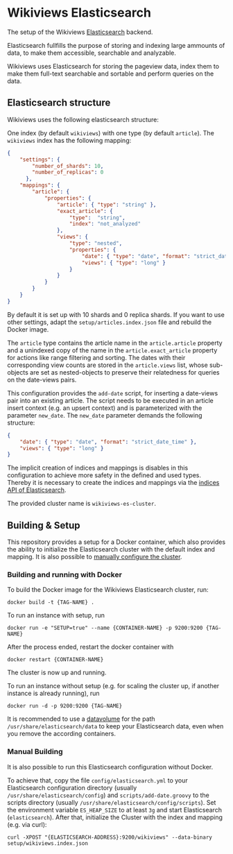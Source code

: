 # Wikiviews Elasticsearch
The setup of the Wikiviews [Elasticsearch](https://www.elastic.co/products/elasticsearch) backend.

Elasticsearch fullfills the purpose of storing and indexing large ammounts of data, to make them accessible, searchable and
analyzable.

Wikiviews uses Elasticsearch for storing the pageview data, index them to make them full-text searchable and sortable and perform
queries on the data.

## Elasticsearch structure
Wikiviews uses the following elasticsearch structure:

One index (by default `wikiviews`) with one type (by default `article`). The `wikiviews` index has the following mapping:
```json
{
    "settings": {
        "number_of_shards": 10,
        "number_of_replicas": 0
      },
    "mappings": {
        "article": {
            "properties": {
                "article": { "type": "string" },
                "exact_article": {
                    "type":  "string",
                    "index": "not_analyzed"
                },
                "views": {
                    "type": "nested",
                    "properties": {
                        "date": { "type": "date", "format": "strict_date_time" },
                        "views": { "type": "long" }
                    }
                }
            }
        }
    }
}
```

By default it is set up with 10 shards and 0 replica shards. If you want to use other settings, adapt the
`setup/articles.index.json` file and rebuild the Docker image.

The `article` type contains the article name in the `article.article` property and a unindexed copy of the name in the
`article.exact_article` property for actions like range filtering and sorting. The dates with their corresponding view counts are
stored in the `article.views` list, whose sub-objects are set as nested-objects to preserve their relatedness for queries on the
date-views pairs.

This configuration  provides the `add-date` script, for inserting a date-views pair into an existing article. The script needs to be
executed in an article insert context (e.g. an upsert context) and is parameterized with the parameter `new_date`. The `new_date`
parameter demands the following structure:
```json
{
    "date": { "type": "date", "format": "strict_date_time" },
    "views": { "type": "long" }
}
```

The implicit creation of indices and mappings is disables in this configuration to achieve more safety in the defined and used types. Thereby it is necessary to create the indices and mappings via the [indices API of Elasticsearch](<!-- TODO -->).

The provided cluster name is `wikiviews-es-cluster`.

## Building & Setup
This repository provides a setup for a Docker container, which also provides the ability to initialize the Elasticsearch cluster
with the default index and mapping. It is also possible to [manually configure the cluster](#manual-building).

### Building and running with Docker
To build the Docker image for the Wikiviews Elasticsearch cluster, run:
```shell
docker build -t {TAG-NAME} .
```

To run an instance with setup, run
```shell
docker run -e "SETUP=true" --name {CONTAINER-NAME} -p 9200:9200 {TAG-NAME}
```
After the process ended, restart the docker container with
```shell
docker restart {CONTAINER-NAME}
```
The cluster is now up and running.

To run an instance without setup (e.g. for scaling the cluster up, if another instance is already running), run
```shell
docker run -d -p 9200:9200 {TAG-NAME}
```

It is recommended to use a [datavolume](<!-- TODO -->) for the path `/usr/share/elasticsearch/data` to keep your Elasticsearch
data, even when you remove the according containers.

### Manual Building
It is also possible to run this Elasticsearch configuration without Docker. 

To achieve that, copy the file `config/elasticsearch.yml` to your Elasticsearch configuration directory (usually
`/usr/share/elasticsearch/config`) and `scripts/add-date.groovy` to the scripts directory (usually
`/usr/share/elasticsearch/config/scripts`). Set the environment variable `ES_HEAP_SIZE` to at least `3g` and start Elasticsearch
(`elasticsearch`). After that, initialize the Cluster with the index and mapping (e.g. via curl):
```shell
curl -XPOST "{ELASTICSEARCH-ADDRESS}:9200/wikiviews" --data-binary setup/wikiviews.index.json 
```

